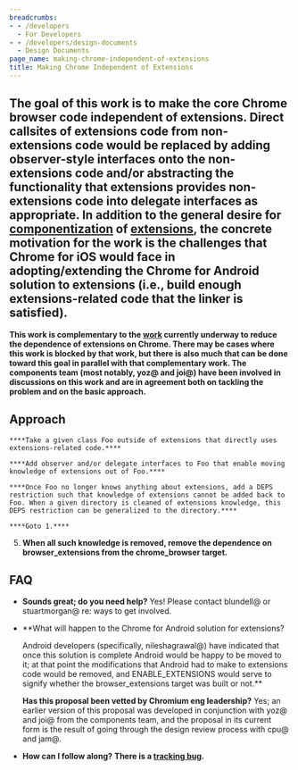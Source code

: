 ```yaml
---
breadcrumbs:
- - /developers
  - For Developers
- - /developers/design-documents
  - Design Documents
page_name: making-chrome-independent-of-extensions
title: Making Chrome Independent of Extensions
---
```


## **The goal of this work is to make the core Chrome browser code independent of extensions. Direct callsites of extensions code from non-extensions code would be replaced by adding observer-style interfaces onto the non-extensions code and/or abstracting the functionality that extensions provides non-extensions code into delegate interfaces as appropriate. In addition to the general desire for [componentization](http://www.chromium.org/developers/design-documents/browser-components) of [extensions](https://docs.google.com/a/google.com/document/d/1hSwqniJVtk3he1fTl_PW422_48F7ZRQUpXLDPqCmRgk/edit), the concrete motivation for the work is the challenges that Chrome for iOS would face in adopting/extending the Chrome for Android solution to extensions (i.e., build enough extensions-related code that the linker is satisfied).**

**This work is complementary to the
[work](https://docs.google.com/a/google.com/document/d/1hSwqniJVtk3he1fTl_PW422_48F7ZRQUpXLDPqCmRgk/edit)
currently underway to reduce the dependence of extensions on Chrome. There may
be cases where this work is blocked by that work, but there is also much that
can be done toward this goal in parallel with that complementary work. The
components team (most notably, yoz@ and joi@) have been involved in discussions
on this work and are in agreement both on tackling the problem and on the basic
approach.**

## Approach

    ****Take a given class Foo outside of extensions that directly uses extensions-related code.****

    ****Add observer and/or delegate interfaces to Foo that enable moving knowledge of extensions out of Foo.****

    ****Once Foo no longer knows anything about extensions, add a DEPS restriction such that knowledge of extensions cannot be added back to Foo. When a given directory is cleaned of extensions knowledge, this DEPS restriction can be generalized to the directory.****

    ****Goto 1.****

5.  ****When all such knowledge is removed, remove the dependence on
            browser_extensions from the chrome_browser target.****

## FAQ

*   **Sounds great; do you need help?** Yes! Please contact blundell@ or
            stuartmorgan@ re: ways to get involved.
*   **What will happen to the Chrome for Android solution for extensions?

    Android developers (specifically, nileshagrawal@) have indicated that once this solution is complete Android would be happy to be moved to it; at that point the modifications that Android had to make to extensions code would be removed, and ENABLE_EXTENSIONS would serve to signify whether the browser_extensions target was built or not.**

    **Has this proposal been vetted by Chromium eng leadership?** Yes; an
    earlier version of this proposal was developed in conjunction with yoz@ and
    joi@ from the components team, and the proposal in its current form is the
    result of going through the design review process with cpu@ and jam@.

*   **How can I follow along?** **There is a [tracking
            bug](https://code.google.com/p/chromium/issues/detail?id=186422).**